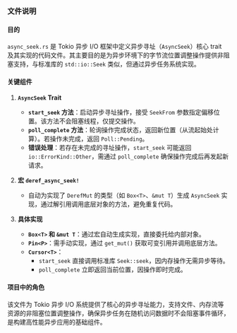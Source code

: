 ### 文件说明

#### 目的
`async_seek.rs` 是 Tokio 异步 I/O 框架中定义异步寻址（`AsyncSeek`）核心 trait 及其实现的代码文件。其主要目的是为异步环境下的字节流位置调整操作提供非阻塞支持，与标准库的 `std::io::Seek` 类似，但通过异步任务系统实现。

#### 关键组件

1. **`AsyncSeek` Trait**
   - **`start_seek` 方法**：启动异步寻址操作，接受 `SeekFrom` 参数指定偏移位置。该方法不会阻塞线程，仅提交操作。
   - **`poll_complete` 方法**：轮询操作完成状态，返回新位置（从流起始处计算）。若操作未完成，返回 `Poll::Pending`。
   - **错误处理**：若存在未完成的寻址操作，`start_seek` 可能返回 `io::ErrorKind::Other`，需通过 `poll_complete` 确保操作完成后再发起新请求。

2. **宏 `deref_async_seek!`**
   - 自动为实现了 `DerefMut` 的类型（如 `Box<T>`、`&mut T`）生成 `AsyncSeek` 实现，通过解引用调用底层对象的方法，避免重复代码。

3. **具体实现**
   - **`Box<T>` 和 `&mut T`**：通过宏自动生成实现，直接委托给内部对象。
   - **`Pin<P>`**：需手动实现，通过 `get_mut()` 获取可变引用并调用底层方法。
   - **`Cursor<T>`**：  
     - `start_seek` 直接调用标准库 `Seek::seek`，因内存操作无需异步等待。  
     - `poll_complete` 立即返回当前位置，因操作即时完成。

#### 项目中的角色
该文件为 Tokio 异步 I/O 系统提供了核心的异步寻址能力，支持文件、内存流等资源的非阻塞位置调整操作，确保异步任务在随机访问数据时不会阻塞事件循环，是构建高性能异步应用的基础组件。
